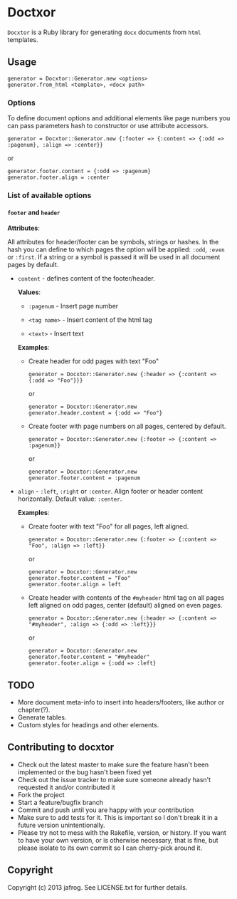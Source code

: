 # Doctxor

`Docxtor` is a Ruby library for generating `docx` documents from `html` templates.

## Usage

    generator = Docxtor::Generator.new <options>
    generator.from_html <template>, <docx path>

### Options

To define document options and additional elements like page numbers you can pass parameters hash to constructor or use attribute accessors.

    generator = Docxtor::Generator.new {:footer => {:content => {:odd => :pagenum}, :align => :center}}

or

    generator.footer.content = {:odd => :pagenum}
    generator.footer.align = :center


### List of available options

#### `footer` and `header`

**Attributes**:

All attributes for header/footer can be symbols, strings or hashes. In the hash you can define to which pages the option will be applied: `:odd`, `:even` or `:first`. If a string or a symbol is passed it will be used in all document pages by default.

- `content` - defines content of the footer/header.

  **Values**:

  - `:pagenum` - Insert page number

  - `<tag name>` - Insert content of the html tag

  - `<text>` - Insert text

  **Examples**:

  * Create header for odd pages with text "Foo"

        generator = Docxtor::Generator.new {:header => {:content => {:odd => "Foo"}}}

    or

        generator = Docxtor::Generator.new
        generator.header.content = {:odd => "Foo"}

  * Create footer with page numbers on all pages, centered by default.

        generator = Docxtor::Generator.new {:footer => {:content => :pagenum}}

    or

        generator = Docxtor::Generator.new
        generator.footer.content = :pagenum


- `align` - `:left`, `:right` or `:center`. Align footer or header content horizontally. Default value: `:center`.

  **Examples**:

  * Create footer with text "Foo" for all pages, left aligned.

        generator = Docxtor::Generator.new {:footer => {:content => "Foo", :align => :left}}

    or

        generator = Docxtor::Generator.new
        generator.footer.content = "Foo"
        generator.footer.align = left

  * Create header with contents of the `#myheader` html tag on all pages left aligned on odd pages, center (default) aligned on even pages.

        generator = Docxtor::Generator.new {:header => {:content => "#myheader", :align => {:odd => :left}}}

    or

        generator = Docxtor::Generator.new
        generator.footer.content = "#myheader"
        generator.footer.align = {:odd => :left}

## TODO

- More document meta-info to insert into headers/footers, like author or chapter(?).
- Generate tables.
- Custom styles for headings and other elements.

## Contributing to docxtor

* Check out the latest master to make sure the feature hasn't been implemented or the bug hasn't been fixed yet
* Check out the issue tracker to make sure someone already hasn't requested it and/or contributed it
* Fork the project
* Start a feature/bugfix branch
* Commit and push until you are happy with your contribution
* Make sure to add tests for it. This is important so I don't break it in a future version unintentionally.
* Please try not to mess with the Rakefile, version, or history. If you want to have your own version, or is otherwise necessary, that is fine, but please isolate to its own commit so I can cherry-pick around it.

## Copyright

Copyright (c) 2013 jafrog. See LICENSE.txt for
further details.
